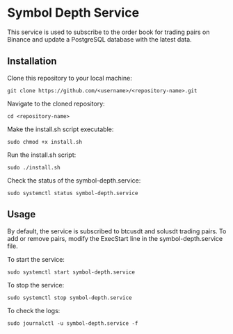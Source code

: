 # Symbol Depth Service
This service is used to subscribe to the order book for trading pairs on Binance and update a PostgreSQL database with the latest data.

## Installation
Clone this repository to your local machine:
````
git clone https://github.com/<username>/<repository-name>.git
````
Navigate to the cloned repository:
````
cd <repository-name>
````
Make the install.sh script executable:
````
sudo chmod +x install.sh
````
Run the install.sh script:
````
sudo ./install.sh
````
Check the status of the symbol-depth.service:
````
sudo systemctl status symbol-depth.service
````
## Usage
By default, the service is subscribed to btcusdt and solusdt trading pairs. To add or remove pairs, modify the ExecStart line in the symbol-depth.service file.

To start the service:

````
sudo systemctl start symbol-depth.service
````
To stop the service:

````
sudo systemctl stop symbol-depth.service
````
To check the logs:

````
sudo journalctl -u symbol-depth.service -f
````
